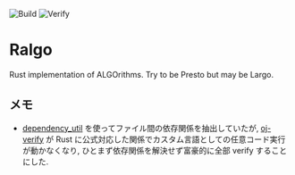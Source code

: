 ![Build](https://github.com/MiSawa/ralgo/workflows/Build/badge.svg) ![Verify](https://github.com/MiSawa/ralgo/workflows/Verify/badge.svg)

# Ralgo
Rust implementation of ALGOrithms.
Try to be Presto but may be Largo.


## メモ

- [dependency_util](https://github.com/MiSawa/ralgo/tree/d469b65e174aa6b9962790488132978ebb8e5086/dependency_util) を使ってファイル間の依存関係を抽出していたが, [oj-verify](https://online-judge-tools.github.io/verification-helper/document.ja.html) が Rust に公式対応した関係でカスタム言語としての任意コード実行が動かなくなり, ひとまず依存関係を解決せず富豪的に全部 verify することにした.

